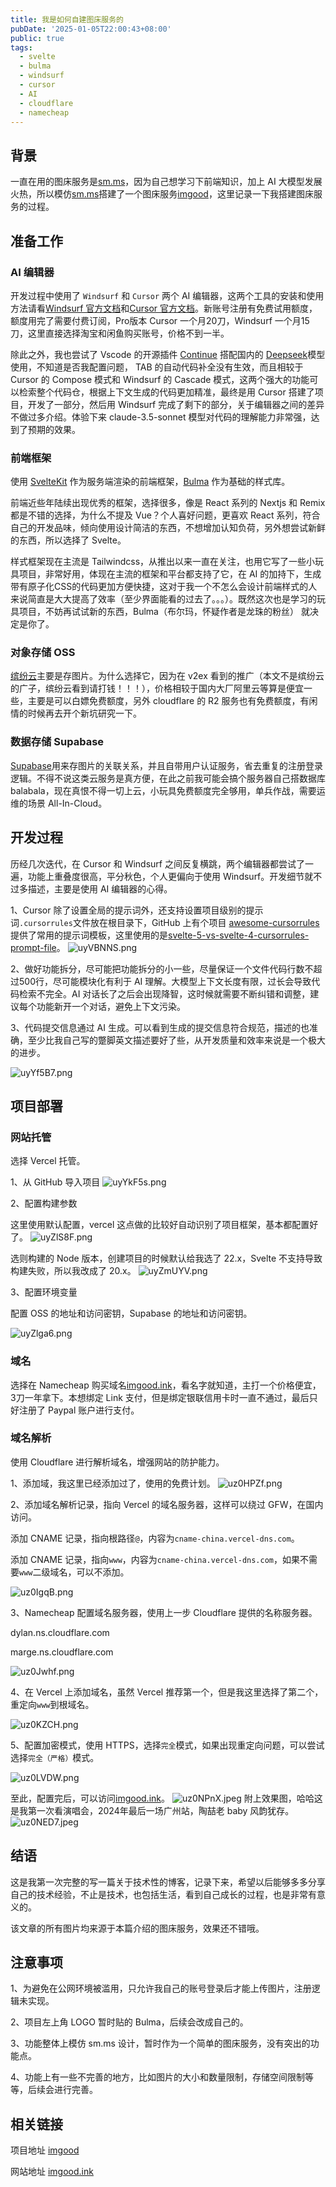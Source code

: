 ```yaml
---
title: 我是如何自建图床服务的
pubDate: '2025-01-05T22:00:43+08:00'
public: true
tags:
  - svelte
  - bulma
  - windsurf
  - cursor
  - AI
  - cloudflare
  - namecheap
---
```


## 背景

一直在用的图床服务是[sm.ms](https://sm.ms/)，因为自己想学习下前端知识，加上 AI 大模型发展火热，所以模仿[sm.ms](https://sm.ms/)搭建了一个图床服务[imgood](https://github.com/mingeme/imgood)，这里记录一下我搭建图床服务的过程。

## 准备工作

### AI 编辑器

开发过程中使用了 `Windsurf` 和 `Cursor` 两个 AI 编辑器，这两个工具的安装和使用方法请看[Windsurf 官方文档](https://codeium.com/windsurf)和[Cursor 官方文档](https://www.cursor.com/)。新账号注册有免费试用额度，额度用完了需要付费订阅，Pro版本 Cursor 一个月20刀，Windsurf 一个月15刀，这里直接选择淘宝和闲鱼购买账号，价格不到一半。

除此之外，我也尝试了 Vscode 的开源插件 [Continue](https://www.continue.dev/) 搭配国内的 [Deepseek](https://www.deepseek.com/)模型使用，不知道是否我配置问题， TAB 的自动代码补全没有生效，而且相较于 Cursor 的 Compose 模式和 Windsurf 的 Cascade 模式，这两个强大的功能可以检索整个代码仓，根据上下文生成的代码更加精准，最终是用 Cursor 搭建了项目，开发了一部分，然后用 Windsurf 完成了剩下的部分，关于编辑器之间的差异不做过多介绍。体验下来 claude-3.5-sonnet 模型对代码的理解能力非常强，达到了预期的效果。

### 前端框架

使用 [SvelteKit](https://svelte.dev/docs/kit/introduction) 作为服务端渲染的前端框架，[Bulma](https://bulma.io/) 作为基础的样式库。

前端近些年陆续出现优秀的框架，选择很多，像是 React 系列的 Nextjs 和 Remix 都是不错的选择，为什么不提及 Vue？个人喜好问题，更喜欢 React 系列，符合自己的开发品味，倾向使用设计简洁的东西，不想增加认知负荷，另外想尝试新鲜的东西，所以选择了 Svelte。

样式框架现在主流是 Tailwindcss，从推出以来一直在关注，也用它写了一些小玩具项目，非常好用，体现在主流的框架和平台都支持了它，在 AI 的加持下，生成带有原子化CSS的代码更加方便快捷，这对于我一个不怎么会设计前端样式的人来说简直是大大提高了效率（至少界面能看的过去了。。。）。既然这次也是学习的玩具项目，不妨再试试新的东西，Bulma（布尔玛，怀疑作者是龙珠的粉丝） 就决定是你了。

### 对象存储 OSS

[缤纷云](https://www.bitiful.com/)主要是存图片。为什么选择它，因为在 v2ex 看到的推广（本文不是缤纷云的广子，缤纷云看到请打钱！！！），价格相较于国内大厂阿里云等算是便宜一些，主要是可以白嫖免费额度，另外 cloudflare 的 R2 服务也有免费额度，有闲情的时候再去开个新坑研究一下。

### 数据存储 Supabase

[Supabase](https://supabase.com/)用来存图片的关联关系，并且自带用户认证服务，省去重复的注册登录逻辑。不得不说这类云服务是真方便，在此之前我可能会搞个服务器自己搭数据库balabala，现在真恨不得一切上云，小玩具免费额度完全够用，单兵作战，需要运维的场景 All-In-Cloud。

## 开发过程

历经几次迭代，在 Cursor 和 Windsurf 之间反复横跳，两个编辑器都尝试了一遍，功能上重叠度很高，平分秋色，个人更偏向于使用 Windsurf。开发细节就不过多描述，主要是使用 AI 编辑器的心得。

1、Cursor 除了设置全局的提示词外，还支持设置项目级别的提示词`.cursorrules`文件放在根目录下，GitHub 上有个项目 [awesome-cursorrules](https://github.com/PatrickJS/awesome-cursorrules)提供了常用的提示词模板，这里使用的是[svelte-5-vs-svelte-4-cursorrules-prompt-file](https://github.com/PatrickJS/awesome-cursorrules/blob/main/rules/svelte-5-vs-svelte-4-cursorrules-prompt-file/.cursorrules)。
![uyVBNNS.png](https://imgood.s3.bitiful.net/2025/1/5/uyVBNNS)

2、做好功能拆分，尽可能把功能拆分的小一些，尽量保证一个文件代码行数不超过500行，尽可能模块化有利于 AI 理解。大模型上下文长度有限，过长会导致代码检索不完全。AI 对话长了之后会出现降智，这时候就需要不断纠错和调整，建议每个功能新开一个对话，避免上下文污染。

3、代码提交信息通过 AI 生成。可以看到生成的提交信息符合规范，描述的也准确，至少比我自己写的蹩脚英文描述要好了些，从开发质量和效率来说是一个极大的进步。

![uyYf5B7.png](https://imgood.s3.bitiful.net/2025/1/5/uyYf5B7)

## 项目部署

### 网站托管

选择 Vercel 托管。

1、从 GitHub 导入项目
![uyYkF5s.png](https://imgood.s3.bitiful.net/2025/1/5/uyYkF5s)

2、配置构建参数

这里使用默认配置，vercel 这点做的比较好自动识别了项目框架，基本都配置好了。
![uyZlS8F.png](https://imgood.s3.bitiful.net/2025/1/5/uyZlS8F)

选则构建的 Node 版本，创建项目的时候默认给我选了 22.x，Svelte 不支持导致构建失败，所以我改成了 20.x。
![uyZmUYV.png](https://imgood.s3.bitiful.net/2025/1/5/uyZmUYV)

3、配置环境变量

配置 OSS 的地址和访问密钥，Supabase 的地址和访问密钥。

![uyZlga6.png](https://imgood.s3.bitiful.net/2025/1/5/uyZlga6)

### 域名

选择在 Namecheap 购买域名[imgood.ink](https://imgood.ink)，看名字就知道，主打一个价格便宜，3刀一年拿下。本想绑定 Link 支付，但是绑定银联信用卡时一直不通过，最后只好注册了 Paypal 账户进行支付。

### 域名解析

使用 Cloudflare 进行解析域名，增强网站的防护能力。

1、添加域，我这里已经添加过了，使用的免费计划。
![uz0HPZf.png](https://imgood.s3.bitiful.net/2025/1/5/uz0HPZf)

2、添加域名解析记录，指向 Vercel 的域名服务器，这样可以绕过 GFW，在国内访问。

添加 CNAME 记录，指向根路径`@`，内容为`cname-china.vercel-dns.com`。

添加 CNAME 记录，指向`www`，内容为`cname-china.vercel-dns.com`，如果不需要`www`二级域名，可以不添加。

![uz0IgqB.png](https://imgood.s3.bitiful.net/2025/1/5/uz0IgqB)

3、Namecheap 配置域名服务器，使用上一步 Cloudflare 提供的名称服务器。

dylan.ns.cloudflare.com

marge.ns.cloudflare.com

![uz0Jwhf.png](https://imgood.s3.bitiful.net/2025/1/5/uz0Jwhf)

4、在 Vercel 上添加域名，虽然 Vercel 推荐第一个，但是我这里选择了第二个，重定向`www`到根域名。

![uz0KZCH.png](https://imgood.s3.bitiful.net/2025/1/5/uz0KZCH)

5、配置加密模式，使用 HTTPS，选择`完全`模式，如果出现重定向问题，可以尝试选择`完全（严格）`模式。

![uz0LVDW.png](https://imgood.s3.bitiful.net/2025/1/5/uz0LVDW)

至此，配置完后，可以访问[imgood.ink](https://imgood.ink)。
![uz0NPnX.jpeg](https://imgood.s3.bitiful.net/2025/1/5/uz0NPnX)
附上效果图，哈哈这是我第一次看演唱会，2024年最后一场广州站，陶喆老 baby 风韵犹存。
![uz0NED7.jpeg](https://imgood.s3.bitiful.net/2025/1/5/uz0NED7)

## 结语

这是我第一次完整的写一篇关于技术性的博客，记录下来，希望以后能够多多分享自己的技术经验，不止是技术，也包括生活，看到自己成长的过程，也是非常有意义的。

该文章的所有图片均来源于本篇介绍的图床服务，效果还不错哦。

## 注意事项

1、为避免在公网环境被滥用，只允许我自己的账号登录后才能上传图片，注册逻辑未实现。

2、项目左上角 LOGO 暂时贴的 Bulma，后续会改成自己的。

3、功能整体上模仿 sm.ms 设计，暂时作为一个简单的图床服务，没有突出的功能点。

4、功能上有一些不完善的地方，比如图片的大小和数量限制，存储空间限制等等，后续会进行完善。

## 相关链接

项目地址 [imgood](https://github.com/mingeme/imgood)

网站地址 [imgood.ink](https://imgood.ink)
